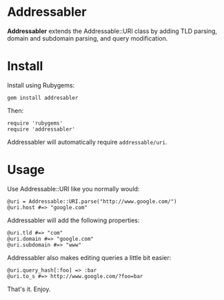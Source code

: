 Addressabler
=

**Addressabler** extends the Addressable::URI class by adding TLD parsing, domain and subdomain parsing, and query modification.

Install
==

Install using Rubygems:

	gem install addresabler

Then:

	require 'rubygems'
	require 'addressabler'

Addressabler will automatically require `addressable/uri`.

Usage
==

Use Addressable::URI like you normally would:

	@uri = Addressable::URI.parse("http://www.google.com/")
	@uri.host #=> "google.com"

Addressabler will add the following properties:

	@uri.tld #=> "com"
	@uri.domain #=> "google.com"
	@uri.subdomain #=> "www"

Addressabler also makes editing queries a little bit easier:

	@uri.query_hash[:foo] => :bar
	@uri.to_s #=> http://www.google.com/?foo=bar

That's it. Enjoy.

